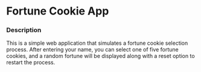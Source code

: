 # Fortune Cookie App

### Description
This is a simple web application that simulates a fortune cookie selection process. After entering your name, you can select one of five fortune cookies, and a random fortune will be displayed along with a reset option to restart the process.

